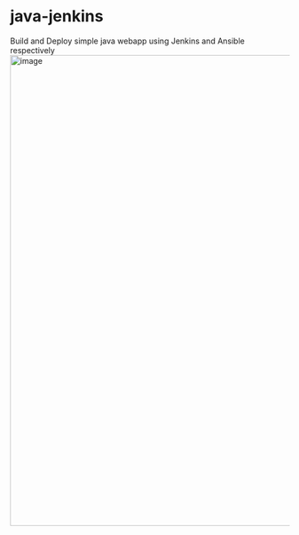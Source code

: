 # java-jenkins
Build and Deploy simple java webapp using Jenkins and Ansible respectively
<img width="849" alt="image" src="https://github.com/esthernnolum/java-jenkins/assets/24988381/245169b5-bda5-4e47-b3b4-ca5e7a639dfa">
